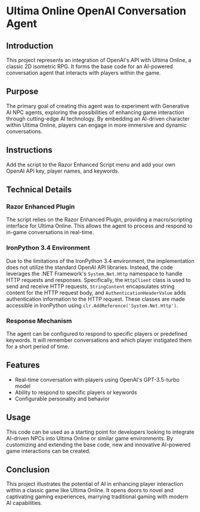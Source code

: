 # Ultima Online OpenAI Conversation Agent

## Introduction

This project represents an integration of OpenAI's API with Ultima Online, a classic 2D isometric RPG. It forms the base code for an AI-powered conversation agent that interacts with players within the game.

## Purpose

The primary goal of creating this agent was to experiment with Generative AI NPC agents, exploring the possibilities of enhancing game interaction through cutting-edge AI technology. By embedding an AI-driven character within Ultima Online, players can engage in more immersive and dynamic conversations.

## Instructions

Add the script to the Razor Enhanced Script menu and add your own OpenAI API key, player names, and keywords.

## Technical Details

### Razor Enhanced Plugin

The script relies on the Razor Enhanced Plugin, providing a macro/scripting interface for Ultima Online. This allows the agent to process and respond to in-game conversations in real-time.

### IronPython 3.4 Environment

Due to the limitations of the IronPython 3.4 environment, the implementation does not utilize the standard OpenAI API libraries. Instead, the code leverages the .NET Framework's `System.Net.Http` namespace to handle HTTP requests and responses. Specifically, the `HttpClient` class is used to send and receive HTTP requests, `StringContent` encapsulates string content for the HTTP request body, and `AuthenticationHeaderValue` adds authentication information to the HTTP request. These classes are made accessible in IronPython using `clr.AddReference('System.Net.Http')`.

### Response Mechanism

The agent can be configured to respond to specific players or predefined keywords. It will remember conversations and which player instigated them for a short period of time. 

## Features

- Real-time conversation with players using OpenAI's GPT-3.5-turbo model
- Ability to respond to specific players or keywords
- Configurable personality and behavior

## Usage

This code can be used as a starting point for developers looking to integrate AI-driven NPCs into Ultima Online or similar game environments. By customizing and extending the base code, new and innovative AI-powered game interactions can be created.

## Conclusion

This project illustrates the potential of AI in enhancing player interaction within a classic game like Ultima Online. It opens doors to novel and captivating gaming experiences, marrying traditional gaming with modern AI capabilities.
